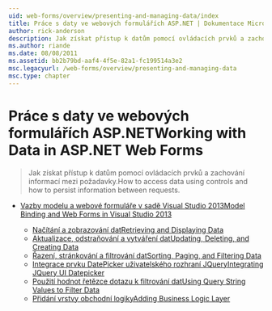 ```yaml
---
uid: web-forms/overview/presenting-and-managing-data/index
title: Práce s daty ve webových formulářích ASP.NET | Dokumentace Microsoftu
author: rick-anderson
description: Jak získat přístup k datům pomocí ovládacích prvků a zachování informací mezi požadavky.
ms.author: riande
ms.date: 08/08/2011
ms.assetid: bb2b79bd-aaf4-4f5e-82a1-fc199514a3e2
msc.legacyurl: /web-forms/overview/presenting-and-managing-data
msc.type: chapter
---
```

<a name="working-with-data-in-aspnet-web-forms"></a><span data-ttu-id="8d3ff-103">Práce s daty ve webových formulářích ASP.NET</span><span class="sxs-lookup"><span data-stu-id="8d3ff-103">Working with Data in ASP.NET Web Forms</span></span>
====================
> <span data-ttu-id="8d3ff-104">Jak získat přístup k datům pomocí ovládacích prvků a zachování informací mezi požadavky.</span><span class="sxs-lookup"><span data-stu-id="8d3ff-104">How to access data using controls and how to persist information between requests.</span></span>


- [<span data-ttu-id="8d3ff-105">Vazby modelu a webové formuláře v sadě Visual Studio 2013</span><span class="sxs-lookup"><span data-stu-id="8d3ff-105">Model Binding and Web Forms in Visual Studio 2013</span></span>](model-binding/index.md)

    - [<span data-ttu-id="8d3ff-106">Načítání a zobrazování dat</span><span class="sxs-lookup"><span data-stu-id="8d3ff-106">Retrieving and Displaying Data</span></span>](model-binding/retrieving-data.md)
    - [<span data-ttu-id="8d3ff-107">Aktualizace, odstraňování a vytváření dat</span><span class="sxs-lookup"><span data-stu-id="8d3ff-107">Updating, Deleting, and Creating Data</span></span>](model-binding/updating-deleting-and-creating-data.md)
    - [<span data-ttu-id="8d3ff-108">Řazení, stránkování a filtrování dat</span><span class="sxs-lookup"><span data-stu-id="8d3ff-108">Sorting, Paging, and Filtering Data</span></span>](model-binding/sorting-paging-and-filtering-data.md)
    - [<span data-ttu-id="8d3ff-109">Integrace prvku DatePicker uživatelského rozhraní JQuery</span><span class="sxs-lookup"><span data-stu-id="8d3ff-109">Integrating JQuery UI Datepicker</span></span>](model-binding/integrating-jquery-ui.md)
    - [<span data-ttu-id="8d3ff-110">Použití hodnot řetězce dotazu k filtrování dat</span><span class="sxs-lookup"><span data-stu-id="8d3ff-110">Using Query String Values to Filter Data</span></span>](model-binding/using-query-string-values-to-retrieve-data.md)
    - [<span data-ttu-id="8d3ff-111">Přidání vrstvy obchodní logiky</span><span class="sxs-lookup"><span data-stu-id="8d3ff-111">Adding Business Logic Layer</span></span>](model-binding/adding-business-logic-layer.md)
